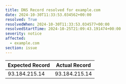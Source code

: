 ```yaml
---
title: DNS Record resolved for example.com
date: 2024-10-30T11:33:53.034562+00:00
resolved: True
resolvedWhen: 2024-10-30T11:33:53.034577+00:00
resolvedStartTime: 2024-10-25T21:09:43.191474+00:00
severity: notice
affected:
  - example.com
section: issue
---
```


| Expected Record  | Actual Record  |
|------------------|----------------|
| 93.184.215.14 | 93.184.215.14 |
